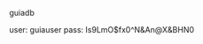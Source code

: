 

<!--
 .S_sSSs     .S_SSSs    sdSS_SSSSSSbs   .S_SSSs           .S_SSSs     .S_SSSs      sSSs    sSSs
.SS~YS%%b   .SS~SSSSS   YSSS~S%SSSSSP  .SS~SSSSS         .SS~SSSSS   .SS~SSSSS    d%%SP   d%%SP
S%S   `S%b  S%S   SSSS       S%S       S%S   SSSS        S%S   SSSS  S%S   SSSS  d%S'    d%S'
S%S    S%S  S%S    S%S       S%S       S%S    S%S        S%S    S%S  S%S    S%S  S%|     S%S
S%S    S&S  S%S SSSS%S       S&S       S%S SSSS%S        S%S SSSS%P  S%S SSSS%S  S&S     S&S
S&S    S&S  S&S  SSS%S       S&S       S&S  SSS%S        S&S  SSSY   S&S  SSS%S  Y&Ss    S&S_Ss
S&S    S&S  S&S    S&S       S&S       S&S    S&S        S&S    S&S  S&S    S&S  `S&&S   S&S~SP
S&S    S&S  S&S    S&S       S&S       S&S    S&S        S&S    S&S  S&S    S&S    `S*S  S&S
S*S    d*S  S*S    S&S       S*S       S*S    S&S        S*S    S&S  S*S    S&S     l*S  S*b
S*S   .S*S  S*S    S*S       S*S       S*S    S*S        S*S    S*S  S*S    S*S    .S*P  S*S.
S*S_sdSSS   S*S    S*S       S*S       S*S    S*S        S*S SSSSP   S*S    S*S  sSS*S    SSSbs
SSS~YSSY    SSS    S*S       S*S       SSS    S*S        S*S  SSY    SSS    S*S  YSS'      YSSP
                   SP        SP               SP         SP                 SP
                   Y         Y                Y          Y                  Y

-->

guiadb

user: guiauser
pass: Is9LmO$fx0^N&An@X&BHN0


